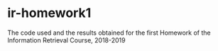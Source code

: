 # ir-homework1
The code used and the results obtained for the first Homework of the Information Retrieval Course, 2018-2019
